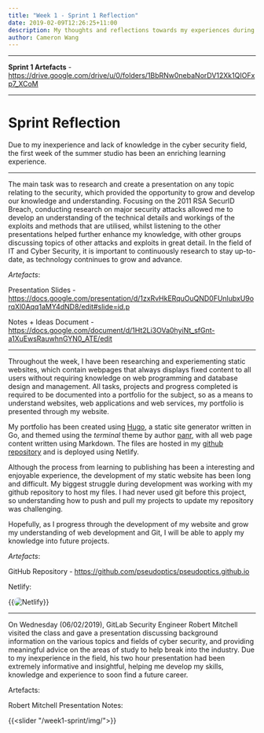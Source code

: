 ```yaml
---
title: "Week 1 - Sprint 1 Reflection"
date: 2019-02-09T12:26:25+11:00
description: My thoughts and reflections towards my experiences during the first week of the subject.
author: Cameron Wang
---
```

---

**Sprint 1 Artefacts** - https://drive.google.com/drive/u/0/folders/1BbRNw0nebaNorDV12Xk1QIOFxp7_XCoM

---
# Sprint Reflection

Due to my inexperience and lack of knowledge in the cyber security field, the first week of the summer studio has been an enriching learning 
experience. 

---

The main task was to research and create a presentation on any topic relating to the security, which provided the opportunity 
to grow and develop our knowledge and understanding. Focusing on the 2011 RSA SecurID Breach, conducting research on major security 
attacks allowed me to develop an understanding of the technical details and workings of the exploits and methods that are utilised, whilst 
listening to the other presentations helped further enhance my knowledge, with other groups discussing topics of other attacks and exploits in 
great detail. In the field of IT and Cyber Security, it is important to continuously research to stay up-to-date, as technology contninues to grow 
and advance.

*Artefacts*:

Presentation Slides - https://docs.google.com/presentation/d/1zxRvHkERquOuQND0FUnlubxU9orqXl0Aqq1aMY4dND8/edit#slide=id.p

Notes + Ideas Document - https://docs.google.com/document/d/1Ht2Li3OVa0hyiNt_sfGnt-a1XuEwsRauwhnGYN0_ATE/edit

---

Throughout the week, I have been researching and experiementing static websites, which contain webpages that always displays fixed content to all users
without requiring knowledge on web programming and database design and management. All tasks, projects and progress completed is required to be documented 
into a portfolio for the subject, so as a means to understand websites, web applications and web services, my portfolio is presented through my website.

My portfolio has been created using [Hugo](https://gohugo.io/), a static site generator written in Go, and themed using the *terminal* theme by author [panr](https://radoslawkoziel.pl/),
with all web page content written using Markdown. The files are hosted in my [github repository](https://github.com/pseudoptics/pseudoptics.github.io) and is deployed using 
Netlify.

Although the process from learning to publishing has been a interesting and enjoyable experience, the development of my static website has been long and difficult.
My biggest struggle during development was working with my github repository to host my files. I had never used git before this project, so understanding how to push 
and pull my projects to update my repository was challenging.

Hopefully, as I progress through the development of my website and grow my understanding of web development and Git, I will be able to apply my knowledge into future projects.

*Artefacts*:

GitHub Repository - https://github.com/pseudoptics/pseudoptics.github.io

Netlify:

{{<image src="/img/netlify.jpg" alt="Netlify" position="center" style="border-radius: 8px;">}}

---

On Wednesday (06/02/2019), GitLab Security Engineer Robert Mitchell visited the class and gave a presentation discussing background information on the various topics and fields of cyber security,
and providing meaningful advice on the areas of study to help break into the industry. Due to my inexperience in the field, his two hour presentation had been extremely informative and insightful, 
helping me develop my skills, knowledge and experience to soon find a future career.

Artefacts:

Robert Mitchell Presentation Notes:

{{<slider "/week1-sprint/img/">}}

